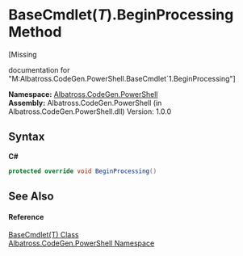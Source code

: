 # BaseCmdlet(*T*).BeginProcessing Method 
 

\[Missing <summary> documentation for "M:Albatross.CodeGen.PowerShell.BaseCmdlet`1.BeginProcessing"\]

**Namespace:**&nbsp;<a href="N_Albatross_CodeGen_PowerShell.md">Albatross.CodeGen.PowerShell</a><br />**Assembly:**&nbsp;Albatross.CodeGen.PowerShell (in Albatross.CodeGen.PowerShell.dll) Version: 1.0.0

## Syntax

**C#**<br />
``` C#
protected override void BeginProcessing()
```


## See Also


#### Reference
<a href="T_Albatross_CodeGen_PowerShell_BaseCmdlet_1.md">BaseCmdlet(T) Class</a><br /><a href="N_Albatross_CodeGen_PowerShell.md">Albatross.CodeGen.PowerShell Namespace</a><br />